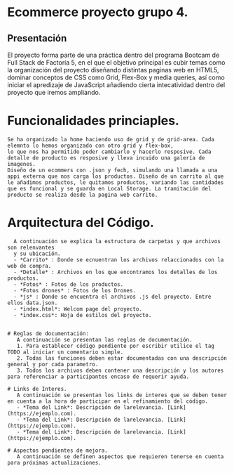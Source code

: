# Ecommerce proyecto grupo 4. 
        
## Presentación  
 El proyecto forma parte de una práctica dentro del programa Bootcam de Full Stack de Factoría 5, en el que el objetivo principal es cubir temas
 como la organización del proyecto diseñando distintas paginas web en HTML5, dominar conceptos de CSS como Grid, Flex-Box y media queries, 
 así como iniciar el apredizaje de JavaScript añadiendo cierta intecatividad dentro del proyecto que iremos ampliando.
        
 # Funcionalidades princiaples. 
 
    Se ha organizado la home haciendo uso de grid y de grid-area. Cada elemnto lo hemos organizado con otro grid y flex-box, 
    lo que nos ha permitido poder cambiarlo y hacerlo resposive. Cada detalle de producto es resposive y lleva incuido una galería de imagenes.
    Diseño de un ecommers con .json y fech, simulando una llamada a una appi externa que nos carga los productos. Diseño de un carrito al que le añadimos productos, le quitamos productos, variando las cantidades que es funcional y se guarda en Local Storage. La tramitación del producto se realiza desde la pagina web carrito. 
           
  # Arquitectura del Código. 
      A continuación se explica la estructura de carpetas y que archivos son relenvantes 
      y su ubicación. 
      - *Carrito* : Donde se ecnuentran los archivos relaccionados con la web de compra. 
      - *Detalle* : Archivos en los que encontramos los detalles de los productos.
      - *Fotos* : Fotos de los productos.
      - *Fotos drones* : Fotos de los Drones.
      - *js* : Donde se encuentra el archivos .js del proyecto. Entre ellos data.json.
      - *index.html*: Welcom page del proyecto. 
      - *index.css*: Hoja de estilos del proyecto. 
  
        
    # Reglas de documentación: 
       A continuación se presentan las reglas de documentación. 
       1. Para establecer código pendiente por escribir utilice el tag TODO al iniciar un comentario simple. 
       2. Todas las funciones deben estar documentadas con una descripción general y por cada parametro.
       3. Todos los archivos deben contener una descripción y los autores para referenciar a participantes encaso de requerir ayuda.
        
    # Links de Interes. 
       A continuación se presentan los links de interes que se deben tener en cuenta a la hora de participar en el refinamiento del código. 
       - *Tema del Link*: Descripción de larelevancia. [Link](https://ejemplo.com). 
       - *Tema del Link*: Descripción de larelevancia. [Link](https://ejemplo.com). 
       - *Tema del Link*: Descripción de larelevancia. [Link](https://ejemplo.com).
        
    # Aspectos pendientes de mejora. 
       A continuación se definen aspectos que requieren tenerse en cuenta para próximas actualizaciones.
